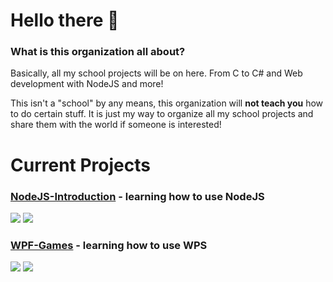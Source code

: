 # Hello there 👋

### What is this organization all about?

Basically, all my school projects will be on here. From C to C# and Web development with NodeJS and more!

This isn't a "school" by any means, this organization will **not teach you** how to do certain stuff. It is just my way to organize all my school projects and share them with the world if someone is interested!

# Current Projects

### [NodeJS-Introduction](https://github.com/Silly-School/NodeJS-Introduction) - learning how to use NodeJS
![](https://img.shields.io/github/commit-activity/w/Silly-School/NodeJS-Introduction) ![](https://img.shields.io/github/stars/Silly-School/NodeJS-Introduction?style=social)

### [WPF-Games](https://github.com/Silly-School/WPF-Games) - learning how to use WPS
![](https://img.shields.io/github/commit-activity/w/Silly-School/WPF-Games) ![](https://img.shields.io/github/stars/Silly-School/WPF-Games?style=social)

<!--
# Archived Projects

-->